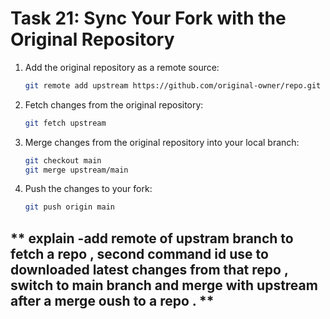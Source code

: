 # **Task 21: Sync Your Fork with the Original Repository**
1. Add the original repository as a remote source:  
   ```bash
   git remote add upstream https://github.com/original-owner/repo.git
   ```

2. Fetch changes from the original repository:  
   ```bash
   git fetch upstream
   ```

3. Merge changes from the original repository into your local branch:  
   ```bash
   git checkout main
   git merge upstream/main
   ```

4. Push the changes to your fork:  
   ```bash
   git push origin main
   ```


 ##  ** explain -add remote of upstram branch  to fetch a repo , second command id use to downloaded latest changes from that repo , switch to main branch and merge with upstream after a merge oush to a repo . **